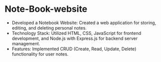 # Note-Book-website
<ul>
<li>Developed a Notebook Website: Created a web application for storing, editing, and deleting personal notes.

<li>Technology Stack: Utilized HTML, CSS, JavaScript for frontend development, and Node.js with Express.js for backend server management.

<li>Features: Implemented CRUD (Create, Read, Update, Delete) functionality for user notes.

</ul>
